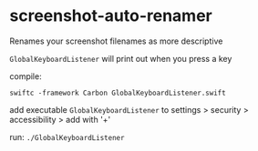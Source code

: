 # screenshot-auto-renamer

Renames your screenshot filenames as more descriptive



`GlobalKeyboardListener` will print out when you press a key

compile:

`swiftc -framework Carbon GlobalKeyboardListener.swift`

add executable `GlobalKeyboardListener` to settings > security > accessibility > add with '+'

run: `./GlobalKeyboardListener`
